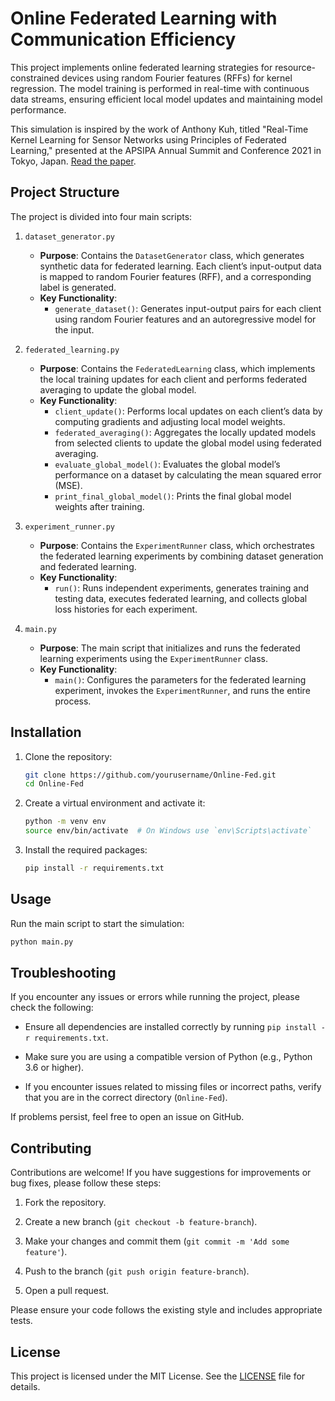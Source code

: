 # Online Federated Learning with Communication Efficiency

This project implements online federated learning strategies for resource-constrained devices using random Fourier features (RFFs) for kernel regression. The model training is performed in real-time with continuous data streams, ensuring efficient local model updates and maintaining model performance.

This simulation is inspired by the work of Anthony Kuh, titled "Real-Time Kernel Learning for Sensor Networks using Principles of Federated Learning," presented at the APSIPA Annual Summit and Conference 2021 in Tokyo, Japan. [Read the paper](https://ieeexplore.ieee.org/document/9689337).

## Project Structure

The project is divided into four main scripts:

1. `dataset_generator.py`
   - **Purpose**: Contains the `DatasetGenerator` class, which generates synthetic data for federated learning. Each client’s input-output data is mapped to random Fourier features (RFF), and a corresponding label is generated.
   - **Key Functionality**:
       - `generate_dataset()`: Generates input-output pairs for each client using random Fourier features and an autoregressive model for the input.

2. `federated_learning.py`
   - **Purpose**: Contains the `FederatedLearning` class, which implements the local training updates for each client and performs federated averaging to update the global model.
   - **Key Functionality**:
      - `client_update()`: Performs local updates on each client’s data by computing gradients and adjusting local model weights.
      - `federated_averaging()`: Aggregates the locally updated models from selected clients to update the global model using federated averaging.
      - `evaluate_global_model()`: Evaluates the global model’s performance on a dataset by calculating the mean squared error (MSE).
      - `print_final_global_model()`: Prints the final global model weights after training.


3. `experiment_runner.py`
   - **Purpose**: Contains the `ExperimentRunner` class, which orchestrates the federated learning experiments by combining dataset generation and federated learning.
   - **Key Functionality**:
      - `run()`: Runs independent experiments, generates training and testing data, executes federated learning, and collects global loss histories for each experiment.


4. `main.py`
   - **Purpose**: The main script that initializes and runs the federated learning experiments using the `ExperimentRunner` class.
   - **Key Functionality**:
      - `main()`: Configures the parameters for the federated learning experiment, invokes the `ExperimentRunner`, and runs the entire process.

## Installation

1. Clone the repository:
    ```bash
    git clone https://github.com/yourusername/Online-Fed.git
    cd Online-Fed
    ```

2. Create a virtual environment and activate it:
    ```bash
    python -m venv env
    source env/bin/activate  # On Windows use `env\Scripts\activate`
    ```

3. Install the required packages:
    ```bash
    pip install -r requirements.txt
    ```

## Usage

Run the main script to start the simulation:
```bash
python main.py
```

## Troubleshooting

If you encounter any issues or errors while running the project, please check the following:

- Ensure all dependencies are installed correctly by running `pip install -r requirements.txt`.
  
- Make sure you are using a compatible version of Python (e.g., Python 3.6 or higher).
 
- If you encounter issues related to missing files or incorrect paths, verify that you are in the correct directory (`Online-Fed`).

If problems persist, feel free to open an issue on GitHub.

## Contributing

Contributions are welcome! If you have suggestions for improvements or bug fixes, please follow these steps:

1. Fork the repository.

2. Create a new branch (`git checkout -b feature-branch`).

3. Make your changes and commit them (`git commit -m 'Add some feature'`).

4. Push to the branch (`git push origin feature-branch`).

5. Open a pull request.

Please ensure your code follows the existing style and includes appropriate tests.

## License

This project is licensed under the MIT License. See the [LICENSE](LICENSE.txt) file for details.
